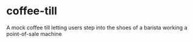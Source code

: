 # coffee-till
A mock coffee till letting users step into the shoes of a barista working a point-of-sale machine
